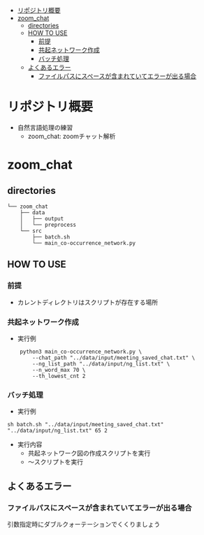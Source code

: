 <!-- TOC -->

- [リポジトリ概要](#%E3%83%AA%E3%83%9D%E3%82%B8%E3%83%88%E3%83%AA%E6%A6%82%E8%A6%81)
- [zoom_chat](#zoom_chat)
    - [directories](#directories)
    - [HOW TO USE](#how-to-use)
        - [前提](#%E5%89%8D%E6%8F%90)
        - [共起ネットワーク作成](#%E5%85%B1%E8%B5%B7%E3%83%8D%E3%83%83%E3%83%88%E3%83%AF%E3%83%BC%E3%82%AF%E4%BD%9C%E6%88%90)
        - [バッチ処理](#%E3%83%90%E3%83%83%E3%83%81%E5%87%A6%E7%90%86)
    - [よくあるエラー](#%E3%82%88%E3%81%8F%E3%81%82%E3%82%8B%E3%82%A8%E3%83%A9%E3%83%BC)
        - [ファイルパスにスペースが含まれていてエラーが出る場合](#%E3%83%95%E3%82%A1%E3%82%A4%E3%83%AB%E3%83%91%E3%82%B9%E3%81%AB%E3%82%B9%E3%83%9A%E3%83%BC%E3%82%B9%E3%81%8C%E5%90%AB%E3%81%BE%E3%82%8C%E3%81%A6%E3%81%84%E3%81%A6%E3%82%A8%E3%83%A9%E3%83%BC%E3%81%8C%E5%87%BA%E3%82%8B%E5%A0%B4%E5%90%88)

<!-- /TOC -->

# リポジトリ概要
- 自然言語処理の練習
  - zoom_chat: zoomチャット解析

# zoom_chat
## directories
```
└── zoom_chat
    ├── data
    │   ├── output
    │   └── preprocess
    └── src
        ├── batch.sh
        └── main_co-occurrence_network.py
```

## HOW TO USE
### 前提
* カレントディレクトリはスクリプトが存在する場所

### 共起ネットワーク作成
* 実行例
```
    python3 main_co-occurrence_network.py \
        --chat_path "../data/input/meeting_saved_chat.txt" \
        --ng_list_path "../data/input/ng_list.txt" \
        --n_word_max 70 \
        --th_lowest_cnt 2
```

### バッチ処理
* 実行例
```
sh batch.sh "../data/input/meeting_saved_chat.txt" "../data/input/ng_list.txt" 65 2
```
* 実行内容
  * 共起ネットワーク図の作成スクリプトを実行
  * 〜スクリプトを実行

## よくあるエラー
### ファイルパスにスペースが含まれていてエラーが出る場合
引数指定時にダブルクォーテーションでくくりましょう